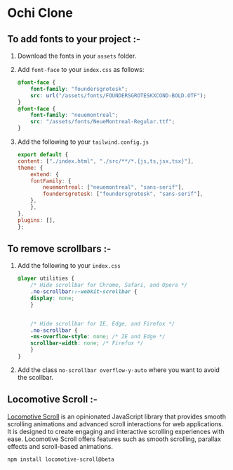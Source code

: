 # Ochi Clone

## To add fonts to your project :-

1. Download the fonts in your `assets` folder.
2. Add `font-face` to your `index.css` as follows:

    ```css
    @font-face {
        font-family: "foundersgrotesk";
        src: url("/assets/fonts/FOUNDERSGROTESKXCOND-BOLD.OTF");
    }
    @font-face {
        font-family: "neuemontreal";
        src: "/assets/fonts/NeueMontreal-Regular.ttf";
    }
    ```

3. Add the following to your `tailwind.config.js`

    ```js
    export default {
    content: ["./index.html", "./src/**/*.{js,ts,jsx,tsx}"],
    theme: {
        extend: {
        fontFamily: {
            neuemontreal: ["neuemontreal", "sans-serif"],
            foundersgrotesk: ["foundersgrotesk", "sans-serif"],
        },
        },
    },
    plugins: [],
    };
    ```

## To remove scrollbars :-

1. Add the following to your `index.css`

    ```css
    @layer utilities {
        /* Hide scrollbar for Chrome, Safari, and Opera */
        .no-scrollbar::-webkit-scrollbar {
        display: none;
        }


        /* Hide scrollbar for IE, Edge, and Firefox */
        .no-scrollbar {
        -ms-overflow-style: none; /* IE and Edge */
        scrollbar-width: none; /* Firefox */
        }
    } 
    ```

2. Add the class `no-scrollbar overflow-y-auto` where you want to avoid the scollbar.

## Locomotive Scroll :-

[Locomotive Scroll]("https://scroll.locomotive.ca/docs/#/quickstart") is an opinionated JavaScript library that provides smooth scrolling animations and advanced scroll interactions for web applications. It is designed to create engaging and interactive scrolling experiences with ease. Locomotive Scroll offers features such as smooth scrolling, parallax effects and scroll-based animations.

`npm install locomotive-scroll@beta`
